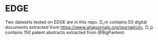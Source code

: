 # EDGE

Two datasets tested on EDGE are in this repo.
D_m contains 50 digital documents extracted from https://www.ahajournals.org/journal/circ.
D_p contains 150 patent abstracts extracted from @BigPantent.
